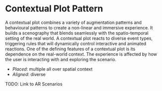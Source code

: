 # Contextual Plot Pattern

A contextual plot combines a variety of augmentation patterns and behavioural patterns to create a non-linear and immersive experience. It builds a scenography that blends seamlessly with the spatio-temporal setting of the real world. A contextual plot reacts to diverse event types, triggering rules that will dynamically control interactive and animated reactions. One of the defining features of a contextual plot is its dependence on the real-world context. The experience is affected by how the user is interacting with and exploring the scenario.

* _Placed_: multiple all over spatial context
* _Aligned_: diverse

TODO: Link to AR Scenarios